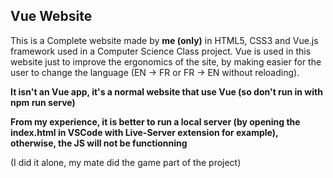 ## Vue Website
This is a Complete website made by **me (only)** in HTML5, CSS3 and Vue.js framework used in a Computer Science Class project.
Vue is used in this website just to improve the ergonomics of the site, by making easier for the user to change the language (EN -> FR or FR -> EN without reloading).

**It isn't an Vue app, it's a normal website that use Vue (so don't run in with npm run serve)**

**From my experience, it is better to run a local server (by opening the index.html in VSCode with Live-Server extension for example), otherwise, the JS will not be functionning**

(I did it alone, my mate did the game part of the project)
